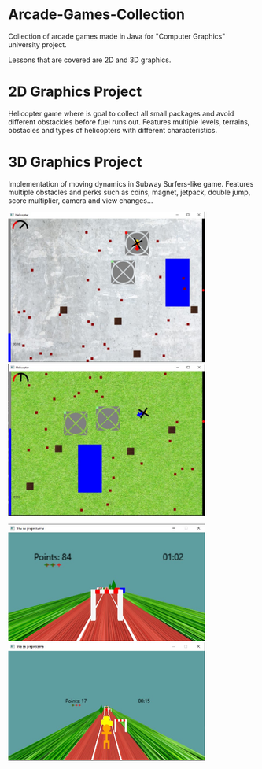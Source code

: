 # Arcade-Games-Collection
Collection of arcade games made in Java for "Computer Graphics" university project.

Lessons that are covered are 2D and 3D graphics.

# 2D Graphics Project
Helicopter game where is goal to collect all small packages and avoid different obstackles before fuel runs out.
Features multiple levels, terrains, obstacles and types of helicopters with different characteristics.

# 3D Graphics Project
Implementation of moving dynamics in Subway Surfers-like game.
Features multiple obstacles and perks such as coins, magnet, jetpack, double jump, score multiplier, camera and view changes...

<p float="left">
  <img src="/Examples/h1.jpg" width="400" />
  <img src="/Examples/h2.jpg" width="400" />  
</p>
<p float="left">
  <img src="/Examples/S1.jpg" width="400" />
  <img src="/Examples/S2.jpg" width="400" />  
</p>


